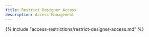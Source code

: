 ```yaml
---
title: Restrict Designer Access
description: Access Management
---
```



{% include "access-restrictions/restrict-designer-access.md" %}